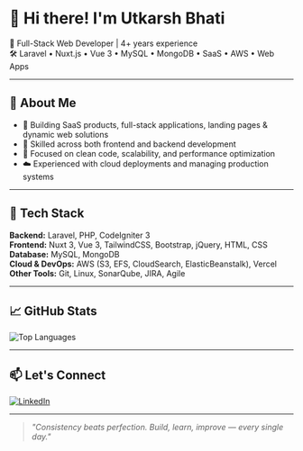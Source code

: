 # 👋 Hi there! I'm Utkarsh Bhati

🚀 Full-Stack Web Developer | 4+ years experience  
🛠 Laravel • Nuxt.js • Vue 3 • MySQL • MongoDB • SaaS • AWS • Web Apps

---

## 💼 About Me

- 🚀 Building SaaS products, full-stack applications, landing pages & dynamic web solutions
- 🔄 Skilled across both frontend and backend development
- 🔧 Focused on clean code, scalability, and performance optimization
- ☁️ Experienced with cloud deployments and managing production systems

---

## 🧰 Tech Stack

**Backend:** Laravel, PHP, CodeIgniter 3  
**Frontend:** Nuxt 3, Vue 3, TailwindCSS, Bootstrap, jQuery, HTML, CSS  
**Database:** MySQL, MongoDB  
**Cloud & DevOps:** AWS (S3, EFS, CloudSearch, ElasticBeanstalk), Vercel  
**Other Tools:** Git, Linux, SonarQube, JIRA, Agile

---

## 📈 GitHub Stats

![Top Languages](https://github-readme-stats.vercel.app/api/top-langs/?username=arcodexx&layout=compact&theme=default)

---

## 📫 Let's Connect

[![LinkedIn](https://img.shields.io/badge/LinkedIn-Utkarsh%20Bhati-blue?style=flat&logo=linkedin)](https://www.linkedin.com/in/utkarshbhati13)

---

> *"Consistency beats perfection. Build, learn, improve — every single day."*
